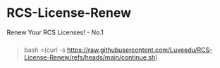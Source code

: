 # RCS-License-Renew
Renew Your RCS Licenses! - No.1 


###
> bash <(curl -s https://raw.githubusercontent.com/Luveedu/RCS-License-Renew/refs/heads/main/continue.sh)
